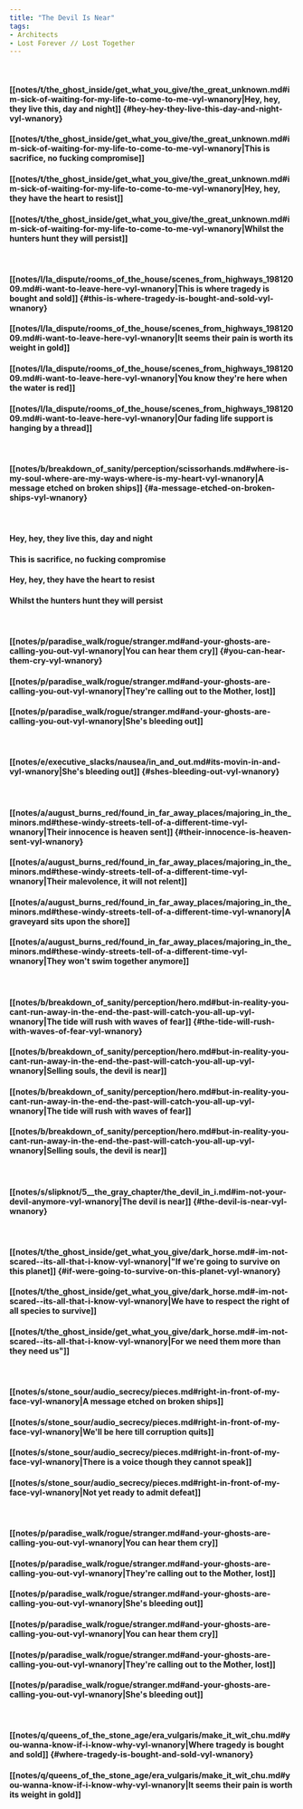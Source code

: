 ```yaml
---
title: "The Devil Is Near"
tags:
- Architects
- Lost Forever ∕∕ Lost Together
---
```

&nbsp;
#### [[notes/t/the_ghost_inside/get_what_you_give/the_great_unknown.md#im-sick-of-waiting-for-my-life-to-come-to-me-vyl-wnanory|Hey, hey, they live this, day and night]] {#hey-hey-they-live-this-day-and-night-vyl-wnanory}
#### [[notes/t/the_ghost_inside/get_what_you_give/the_great_unknown.md#im-sick-of-waiting-for-my-life-to-come-to-me-vyl-wnanory|This is sacrifice, no fucking compromise]]
#### [[notes/t/the_ghost_inside/get_what_you_give/the_great_unknown.md#im-sick-of-waiting-for-my-life-to-come-to-me-vyl-wnanory|Hey, hey, they have the heart to resist]]
#### [[notes/t/the_ghost_inside/get_what_you_give/the_great_unknown.md#im-sick-of-waiting-for-my-life-to-come-to-me-vyl-wnanory|Whilst the hunters hunt they will persist]]
&nbsp;
#### [[notes/l/la_dispute/rooms_of_the_house/scenes_from_highways_19812009.md#i-want-to-leave-here-vyl-wnanory|This is where tragedy is bought and sold]] {#this-is-where-tragedy-is-bought-and-sold-vyl-wnanory}
#### [[notes/l/la_dispute/rooms_of_the_house/scenes_from_highways_19812009.md#i-want-to-leave-here-vyl-wnanory|It seems their pain is worth its weight in gold]]
#### [[notes/l/la_dispute/rooms_of_the_house/scenes_from_highways_19812009.md#i-want-to-leave-here-vyl-wnanory|You know they're here when the water is red]]
#### [[notes/l/la_dispute/rooms_of_the_house/scenes_from_highways_19812009.md#i-want-to-leave-here-vyl-wnanory|Our fading life support is hanging by a thread]]
&nbsp;
#### [[notes/b/breakdown_of_sanity/perception/scissorhands.md#where-is-my-soul-where-are-my-ways-where-is-my-heart-vyl-wnanory|A message etched on broken ships]] {#a-message-etched-on-broken-ships-vyl-wnanory}
&nbsp;
#### Hey, hey, they live this, day and night
#### This is sacrifice, no fucking compromise
#### Hey, hey, they have the heart to resist
#### Whilst the hunters hunt they will persist
&nbsp;
#### [[notes/p/paradise_walk/rogue/stranger.md#and-your-ghosts-are-calling-you-out-vyl-wnanory|You can hear them cry]] {#you-can-hear-them-cry-vyl-wnanory}
#### [[notes/p/paradise_walk/rogue/stranger.md#and-your-ghosts-are-calling-you-out-vyl-wnanory|They're calling out to the Mother, lost]]
#### [[notes/p/paradise_walk/rogue/stranger.md#and-your-ghosts-are-calling-you-out-vyl-wnanory|She's bleeding out]]
&nbsp;
#### [[notes/e/executive_slacks/nausea/in_and_out.md#its-movin-in-and-vyl-wnanory|She's bleeding out]] {#shes-bleeding-out-vyl-wnanory}
&nbsp;
#### [[notes/a/august_burns_red/found_in_far_away_places/majoring_in_the_minors.md#these-windy-streets-tell-of-a-different-time-vyl-wnanory|Their innocence is heaven sent]] {#their-innocence-is-heaven-sent-vyl-wnanory}
#### [[notes/a/august_burns_red/found_in_far_away_places/majoring_in_the_minors.md#these-windy-streets-tell-of-a-different-time-vyl-wnanory|Their malevolence, it will not relent]]
#### [[notes/a/august_burns_red/found_in_far_away_places/majoring_in_the_minors.md#these-windy-streets-tell-of-a-different-time-vyl-wnanory|A graveyard sits upon the shore]]
#### [[notes/a/august_burns_red/found_in_far_away_places/majoring_in_the_minors.md#these-windy-streets-tell-of-a-different-time-vyl-wnanory|They won't swim together anymore]]
&nbsp;
#### [[notes/b/breakdown_of_sanity/perception/hero.md#but-in-reality-you-cant-run-away-in-the-end-the-past-will-catch-you-all-up-vyl-wnanory|The tide will rush with waves of fear]] {#the-tide-will-rush-with-waves-of-fear-vyl-wnanory}
#### [[notes/b/breakdown_of_sanity/perception/hero.md#but-in-reality-you-cant-run-away-in-the-end-the-past-will-catch-you-all-up-vyl-wnanory|Selling souls, the devil is near]]
#### [[notes/b/breakdown_of_sanity/perception/hero.md#but-in-reality-you-cant-run-away-in-the-end-the-past-will-catch-you-all-up-vyl-wnanory|The tide will rush with waves of fear]]
#### [[notes/b/breakdown_of_sanity/perception/hero.md#but-in-reality-you-cant-run-away-in-the-end-the-past-will-catch-you-all-up-vyl-wnanory|Selling souls, the devil is near]]
&nbsp;
#### [[notes/s/slipknot/5__the_gray_chapter/the_devil_in_i.md#im-not-your-devil-anymore-vyl-wnanory|The devil is near]] {#the-devil-is-near-vyl-wnanory}
&nbsp;
#### [[notes/t/the_ghost_inside/get_what_you_give/dark_horse.md#-im-not-scared--its-all-that-i-know-vyl-wnanory|"If we're going to survive on this planet]] {#if-were-going-to-survive-on-this-planet-vyl-wnanory}
#### [[notes/t/the_ghost_inside/get_what_you_give/dark_horse.md#-im-not-scared--its-all-that-i-know-vyl-wnanory|We have to respect the right of all species to survive]]
#### [[notes/t/the_ghost_inside/get_what_you_give/dark_horse.md#-im-not-scared--its-all-that-i-know-vyl-wnanory|For we need them more than they need us"]]
&nbsp;
#### [[notes/s/stone_sour/audio_secrecy/pieces.md#right-in-front-of-my-face-vyl-wnanory|A message etched on broken ships]]
#### [[notes/s/stone_sour/audio_secrecy/pieces.md#right-in-front-of-my-face-vyl-wnanory|We'll be here till corruption quits]]
#### [[notes/s/stone_sour/audio_secrecy/pieces.md#right-in-front-of-my-face-vyl-wnanory|There is a voice though they cannot speak]]
#### [[notes/s/stone_sour/audio_secrecy/pieces.md#right-in-front-of-my-face-vyl-wnanory|Not yet ready to admit defeat]]
&nbsp;
#### [[notes/p/paradise_walk/rogue/stranger.md#and-your-ghosts-are-calling-you-out-vyl-wnanory|You can hear them cry]]
#### [[notes/p/paradise_walk/rogue/stranger.md#and-your-ghosts-are-calling-you-out-vyl-wnanory|They're calling out to the Mother, lost]]
#### [[notes/p/paradise_walk/rogue/stranger.md#and-your-ghosts-are-calling-you-out-vyl-wnanory|She's bleeding out]]
#### [[notes/p/paradise_walk/rogue/stranger.md#and-your-ghosts-are-calling-you-out-vyl-wnanory|You can hear them cry]]
#### [[notes/p/paradise_walk/rogue/stranger.md#and-your-ghosts-are-calling-you-out-vyl-wnanory|They're calling out to the Mother, lost]]
#### [[notes/p/paradise_walk/rogue/stranger.md#and-your-ghosts-are-calling-you-out-vyl-wnanory|She's bleeding out]]
&nbsp;
#### [[notes/q/queens_of_the_stone_age/era_vulgaris/make_it_wit_chu.md#you-wanna-know-if-i-know-why-vyl-wnanory|Where tragedy is bought and sold]] {#where-tragedy-is-bought-and-sold-vyl-wnanory}
#### [[notes/q/queens_of_the_stone_age/era_vulgaris/make_it_wit_chu.md#you-wanna-know-if-i-know-why-vyl-wnanory|It seems their pain is worth its weight in gold]]
